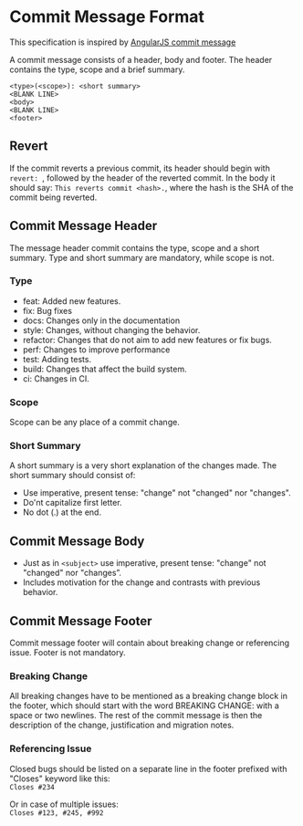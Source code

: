 # Commit Message Format
This specification is inspired by [AngularJS commit message](https://docs.google.com/document/d/1QrDFcIiPjSLDn3EL15IJygNPiHORgU1_OOAqWjiDU5Y/edit#)

A commit message consists of a header, body and footer. The header contains the type, scope and a brief summary.
```
<type>(<scope>): <short summary>
<BLANK LINE>
<body>
<BLANK LINE>
<footer>
```

## Revert
If the commit reverts a previous commit, its header should begin with `revert: `, followed by the header of the reverted commit. In the body it should say: `This reverts commit <hash>.`, where the hash is the SHA of the commit being reverted.

## Commit Message Header
The message header commit contains the type, scope and a short summary. Type and short summary are mandatory, while scope is not.

### Type
- feat: Added new features.
- fix: Bug fixes
- docs: Changes only in the documentation
- style: Changes, without changing the behavior.
- refactor: Changes that do not aim to add new features or fix bugs.
- perf: Changes to improve performance
- test: Adding tests.
- build: Changes that affect the build system.
- ci: Changes in CI.

### Scope
Scope can be any place of a commit change.

### Short Summary
A short summary is a very short explanation of the changes made. The short summary should consist of:
- Use imperative, present tense: "change" not "changed" nor "changes".
- Do'nt capitalize first letter.
- No dot (.) at the end.

## Commit Message Body
- Just as in `<subject>` use imperative, present tense: "change" not "changed" nor "changes”.
- Includes motivation for the change and contrasts with previous behavior.

## Commit Message Footer
Commit message footer will contain about breaking change or referencing issue. Footer is not mandatory.

### Breaking Change
All breaking changes have to be mentioned as a breaking change block in the footer, which should start with the word BREAKING CHANGE: with a space or two newlines. The rest of the commit message is then the description of the change, justification and migration notes.

### Referencing Issue
Closed bugs should be listed on a separate line in the footer prefixed with "Closes" keyword like this: \
`Closes #234`

Or in case of multiple issues: \
`Closes #123, #245, #992`
